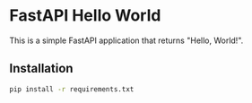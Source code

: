# FastAPI Hello World

This is a simple FastAPI application that returns "Hello, World!".

## Installation

```sh
pip install -r requirements.txt
```
